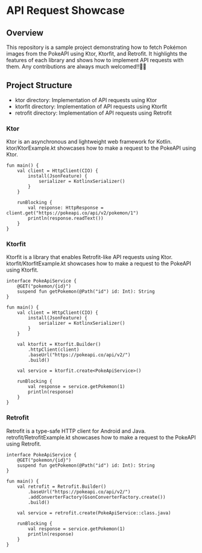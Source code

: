 # API Request Showcase

## Overview
This repository is a sample project demonstrating how to fetch Pokémon images from the PokeAPI using Ktor, Ktorfit, and Retrofit. 
It highlights the features of each library and shows how to implement API requests with them.
Any contributions are always much welcomed!!🫶🏻

## Project Structure
- ktor directory: Implementation of API requests using Ktor
- ktorfit directory: Implementation of API requests using Ktorfit
- retrofit directory: Implementation of API requests using Retrofit

### Ktor
Ktor is an asynchronous and lightweight web framework for Kotlin. 
ktor/KtorExample.kt showcases how to make a request to the PokeAPI using Ktor.

```
fun main() {
    val client = HttpClient(CIO) {
        install(JsonFeature) {
            serializer = KotlinxSerializer()
        }
    }

    runBlocking {
        val response: HttpResponse = client.get("https://pokeapi.co/api/v2/pokemon/1")
        println(response.readText())
    }
}
```

### Ktorfit
Ktorfit is a library that enables Retrofit-like API requests using Ktor. 
ktorfit/KtorfitExample.kt showcases how to make a request to the PokeAPI using Ktorfit.

```
interface PokeApiService {
    @GET("pokemon/{id}")
    suspend fun getPokemon(@Path("id") id: Int): String
}

fun main() {
    val client = HttpClient(CIO) {
        install(JsonFeature) {
            serializer = KotlinxSerializer()
        }
    }

    val ktorfit = Ktorfit.Builder()
        .httpClient(client)
        .baseUrl("https://pokeapi.co/api/v2/")
        .build()

    val service = ktorfit.create<PokeApiService>()

    runBlocking {
        val response = service.getPokemon(1)
        println(response)
    }
}
```

### Retrofit
Retrofit is a type-safe HTTP client for Android and Java. 
retrofit/RetrofitExample.kt showcases how to make a request to the PokeAPI using Retrofit.

```
interface PokeApiService {
    @GET("pokemon/{id}")
    suspend fun getPokemon(@Path("id") id: Int): String
}

fun main() {
    val retrofit = Retrofit.Builder()
        .baseUrl("https://pokeapi.co/api/v2/")
        .addConverterFactory(GsonConverterFactory.create())
        .build()

    val service = retrofit.create(PokeApiService::class.java)

    runBlocking {
        val response = service.getPokemon(1)
        println(response)
    }
}
```
